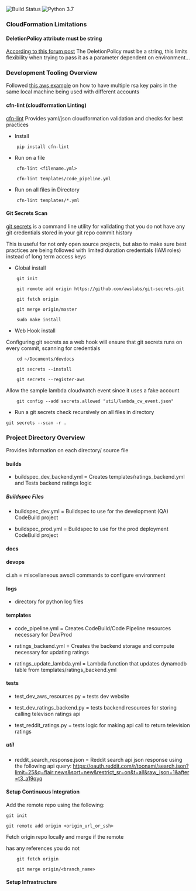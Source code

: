 ![Build Status](https://codebuild.us-east-1.amazonaws.com/badges?uuid=eyJlbmNyeXB0ZWREYXRhIjoiaGlSSkNBNmlMK0thQ2VjRDY0RlVFN0RRSzBrNXpaRm0rVGJxOUV2RDJGQnJHTzE2MmZXektZU1VZbVhFK0pHamdjZlR1ZzBVTFBxQkJUT0l5dnFtT3NzPSIsIml2UGFyYW1ldGVyU3BlYyI6IktCdDNNUG5qZGJqeVE2b2oiLCJtYXRlcmlhbFNldFNlcmlhbCI6MX0%3D&branch=master) ![Python 3.7](https://img.shields.io/badge/python-3.7-blue.svg)


### CloudFormation Limitations


#### DeletionPolicy attribute must be string
[According to this forum post](https://forums.aws.amazon.com/message.jspa?messageID=560586)
The DeletionPolicy must be a string, this limits flexibility when trying to pass it as a parameter dependent on environment...

### Development Tooling Overview

Followed [this aws example](https://forums.aws.amazon.com/thread.jspa?threadID=228206) on how to have multiple rsa key pairs in the same local machine being used with different accounts

#### cfn-lint (cloudformation Linting)
[cfn-lint](https://github.com/aws-cloudformation/cfn-python-lint.git) Provides yaml/json cloudformation validation and checks for best practices

- Install

```
    pip install cfn-lint
```

- Run on a file
```
    cfn-lint <filename.yml>

    cfn-lint templates/code_pipeline.yml
```

- Run on all files in Directory
```
    cfn-lint templates/*.yml
```


#### Git Secrets Scan

[git secrets](https://github.com/awslabs/git-secrets.git) is a command line utility for validating that you do not have any git credentials stored in your git repo commit history

This is useful for not only open source projects, but also to make sure best practices are being followed with limited duration credentials (IAM roles) instead of long term access keys

- Global install

```
    git init

    git remote add origin https://github.com/awslabs/git-secrets.git

    git fetch origin

    git merge origin/master

    sudo make install
```

- Web Hook install

Configuring git secrets as a web hook will ensure that git secrets runs on every commit, scanning for credentials
```
    cd ~/Documents/devdocs

    git secrets --install

    git secrets --register-aws
```


Allow the sample lambda cloudwatch event since it uses a fake 
account
```
    git config --add secrets.allowed "util/lambda_cw_event.json"
```

- Run a git secrets check recursively on all files in directory

```
git secrets --scan -r .
```


### Project Directory Overview
Provides information on each directory/ source file

#### builds


- buildspec_dev_backend.yml = Creates templates/ratings_backend.yml
and Tests backend ratings logic




##### Buildspec Files
- buildspec_dev.yml = Buildspec to use for the development (QA)
    CodeBuild project

- buildspec_prod.yml = Buildspec to use for the prod deployment CodeBuild project

#### docs


#### devops

ci.sh = miscellaneous awscli commands to configure environment

#### logs
- directory for python log files





#### templates



- code_pipeline.yml = Creates CodeBuild/Code Pipeline resources
    necessary for Dev/Prod

- ratings_backend.yml = Creates the backend storage and compute necessary for
updating ratings

- ratings_update_lambda.yml = Lambda function that updates dynamodb table from
  templates/ratings_backend.yml

#### tests

- test_dev_aws_resources.py = tests dev website

- test_dev_ratings_backend.py = tests backend resources for storing
calling televison ratings api

- test_reddit_ratings.py = tests logic for making api call to
return television ratings


##### util
- reddit_search_response.json = Reddit search api json response using the
following api query:
https://oauth.reddit.com/r/toonami/search.json?limit=25&q=flair:news&sort=new&restrict_sr=on&t=all&raw_json=1&after=t3_a19qyq


#### Setup Continuous Integration

Add the remote repo using the following:
```
git init

git remote add origin <origin_url_or_ssh>

```


Fetch origin repo locally and merge if the remote

has any references you do not

```
    git fetch origin

    git merge origin/<branch_name>
```



#### Setup Infrastructure
